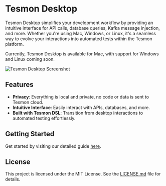 # Tesmon Desktop

Tesmon Desktop simplifies your development workflow by providing an intuitive interface for API calls, database queries, Kafka message injection, and more. Whether you're using Mac, Windows, or Linux, it's a seamless way to evolve your interactions into automated tests within the Tesmon platform.

Currently, Tesmon Desktop is available for Mac, with support for Windows and Linux coming soon.

![Tesmon Desktop Screenshot](https://docs.tesmon.io/img/tesmon_desktop.png)

## Features
- **Privacy**: Everything is local and private, no code or data is sent to Tesmon cloud.
- **Intuitive Interface**: Easily interact with APIs, databases, and more.
- **Built with Tesmon DSL**: Transition from desktop interactions to automated testing effortlessly.

## Getting Started
Get started by visiting our detailed guide [here](https://docs.tesmon.io/getting-started/tesmon-desktop.html).

## License
This project is licensed under the MIT License. See the [LICENSE.md](LICENSE.md) file for details.
